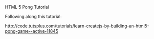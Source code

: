 HTML 5 Pong Tutorial

Following along this tutorial:

http://code.tutsplus.com/tutorials/learn-createjs-by-building-an-html5-pong-game--active-11845

